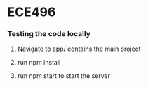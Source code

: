 # ECE496

### Testing the code locally

1. Navigate to app/ contains the main project

2. run npm install

3. run npm start to start the server


